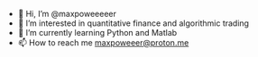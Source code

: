 - 👋 Hi, I’m @maxpoweeeeer
- 👀 I’m interested in quantitative finance and algorithmic trading
- 🌱 I’m currently learning Python and Matlab
- 📫 How to reach me maxpoweeer@proton.me

<!---
maxpoweeeeer/maxpoweeeeer is a ✨ special ✨ repository because its `README.md` (this file) appears on your GitHub profile.
You can click the Preview link to take a look at your changes.
--->
